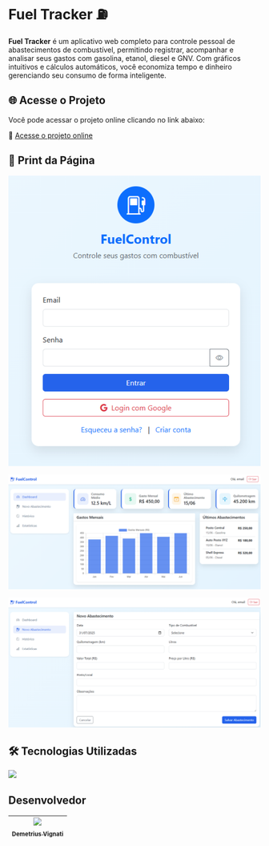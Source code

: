 # Fuel Tracker ⛽

**Fuel Tracker** é um aplicativo web completo para controle pessoal de abastecimentos de combustível, permitindo registrar, acompanhar e analisar seus gastos com gasolina, etanol, diesel e GNV. Com gráficos intuitivos e cálculos automáticos, você economiza tempo e dinheiro gerenciando seu consumo de forma inteligente.

## 🌐 Acesse o Projeto

Você pode acessar o projeto online clicando no link abaixo:

🔗 [Acesse o projeto online](https://fuel-tracker-one.vercel.app/)


## 📸 Print da Página

![Preview do site](img/fuel-tracker-tela-login.png)

![Preview do site](img/fuel-tracker-tela-principal.png)

![Preview do site](img/fuel-tracker-tela-novo-abastecimento.png)

## 🛠️ Tecnologias Utilizadas

<p align="left">
  <a href="#">
    <img src="https://skillicons.dev/icons?i=html,css,js" />
  </a>
</p>

## Desenvolvedor

| [<img src="https://avatars.githubusercontent.com/u/22012261?s=400&v=4" width=115><br><sub>Demetrius Vignati</sub>](https://github.com/demetriusvas) |
| :---: |